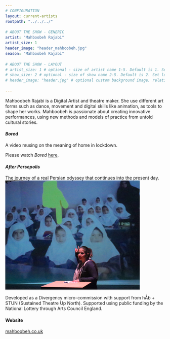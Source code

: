 ```yaml
---
# CONFIGURATION
layout: current-artists
rootpath: "../../../"

# ABOUT THE SHOW - GENERIC
artist: "Mahboobeh Rajabi"
artist_size: 1
header_image: "header_mahboobeh.jpg"
season: "Mahboobeh Rajabi"

# ABOUT THE SHOW - LAYOUT
# artist_size: 1 # optional - size of artist name 1-5. Default is 1. Set longer names to lower values
# show_size: 2 # optional - size of show name 2-5. Default is 2. Set longer names to lower values
# header_image: "header.jpg" # optional custom background image, relative to current page

---
```

Mahboobeh Rajabi is a Digital Artist and theatre maker. She use different art forms such as dance, movement and digital skills like animation, as tools to shape her works. Mahboobeh is passionate about creating innovative performances, using new methods and models of practice from untold cultural stories.  

#### *Bored*          
A video musing on the meaning of home in lockdown.     

Please watch *Bored* <a href="https://www.youtube.com/watch?v=AwZveRqxAWs&feature=youtu.be" target="_blank"> here</a>.      
        
#### *After Persepolis*           
The journey of a real Persian odyssey that continues into the present day.         
![After Persepolis](classroom.jpg)         
         
Developed as a Divergency micro-commission with support from hÅb + STUN (Sustained Theatre Up North). Supported using public funding by the National Lottery through Arts Council England.        
        
#### Website          
<a href="http://mahboobeh.co.uk" target="_blank">mahboobeh.co.uk</a>
